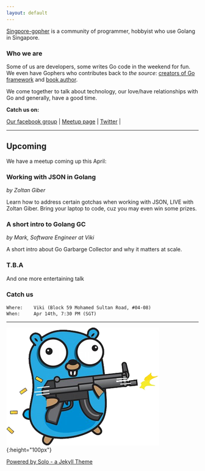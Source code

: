 ```yaml
---
layout: default
---
```


[Singpore-gopher](http://singapore-gopher.github.io) is a community of programmer, hobbyist who use Golang in Singapore.

### Who we are

Some of us are developers, some writes Go code in the weekend for fun. We even have Gophers who contributes back to *the source*: [creators of Go framework](https://github.com/astaxie/beego) and [book author](http://www.manning.com/chang/).

We come together to talk about technology, our love/have relationships with Go and generally, have a good time.

**Catch us on:**

<a href="https://www.facebook.com/groups/golang.sg/"><i class="fa fa-facebook fa-lg fa-fw"></i> Our facebook group</a> |
<a href="http://www.meetup.com/golangsg"><i class="fa fa-calendar fa-lg fa-fw"></i> Meetup page</a> |
<a href="https://twitter.com/golangSG"><i class="fa fa-twitter fa-lg fa-fw"></i> Twitter</a> |

****

## Upcoming

We have a meetup coming up this April:

### Working with JSON in Golang
*by Zoltan Giber*

Learn how to address certain gotchas when working with JSON, LIVE with Zoltan Giber. Bring your laptop to code, cuz you may even win some prizes.

### A short intro to Golang GC
*by Mark, Software Engineer at Viki*

A short intro about Go Garbarge Collector and why it matters at scale.

### T.B.A
And one more entertaining talk

### Catch us

    Where:    Viki (Block 59 Mohamed Sultan Road, #04-08)
    When:     Apr 14th, 7:30 PM (SGT) 

****

![lightnight-talk](images/lightning-gopher.png){:height="100px"}

[Powered by Solo - a Jekyll Theme](http://solo.chibi.io/)
